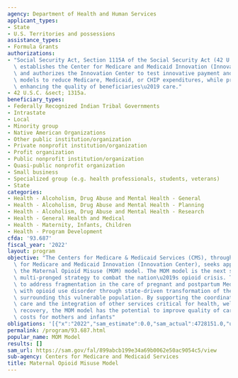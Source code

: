 ```yaml
---
agency: Department of Health and Human Services
applicant_types:
- State
- U.S. Territories and possessions
assistance_types:
- Formula Grants
authorizations:
- "Social Security Act, Section 1115A of the Social Security Act (42 U.S.C. 1315a),\
  \ establishes the Center for Medicare and Medicaid Innovation (Innovation Center)\
  \ and authorizes the Innovation Center to test innovative payment and service delivery\
  \ models to reduce Medicare, Medicaid, or CHIP expenditures, while preserving or\
  \ enhancing the quality of beneficiaries\u2019 care."
- 42 U.S.C. &sect; 1315a.
beneficiary_types:
- Federally Recognized Indian Tribal Governments
- Intrastate
- Local
- Minority group
- Native American Organizations
- Other public institution/organization
- Private nonprofit institution/organization
- Profit organization
- Public nonprofit institution/organization
- Quasi-public nonprofit organization
- Small business
- Specialized group (e.g. health professionals, students, veterans)
- State
categories:
- Health - Alcoholism, Drug Abuse and Mental Health - General
- Health - Alcoholism, Drug Abuse and Mental Health - Planning
- Health - Alcoholism, Drug Abuse and Mental Health - Research
- Health - General Health and Medical
- Health - Maternity, Infants, Children
- Health - Program Development
cfda: '93.687'
fiscal_year: '2022'
layout: program
objective: "The Centers for Medicare & Medicaid Services (CMS), through its Center\
  \ for Medicare and Medicaid Innovation (Innovation Center), seeks applications to\
  \ the Maternal Opioid Misuse (MOM) model. The MOM model is the next step in CMS\u2019\
  \ multi-pronged strategy to combat the nation\u2019s opioid crisis. The model aims\
  \ to address fragmentation in the care of pregnant and postpartum Medicaid beneficiaries\
  \ with opioid use disorder through state-driven transformation of the delivery system\
  \ surrounding this vulnerable population. By supporting the coordination of clinical\
  \ care and the integration of other services critical for health, wellbeing, and\
  \ recovery, the MOM model has the potential to improve quality of care and reduce\
  \ costs for mothers and infants"
obligations: '[{"x":"2022","sam_estimate":0.0,"sam_actual":4728151.0,"usa_spending_actual":4728150.69},{"x":"2023","sam_estimate":6500500.0,"sam_actual":0.0,"usa_spending_actual":6496491.79},{"x":"2024","sam_estimate":8500000.0,"sam_actual":0.0,"usa_spending_actual":0.0}]'
permalink: /program/93.687.html
popular_name: MOM Model
results: []
sam_url: https://sam.gov/fal/899abcb199e34a69b0062e50ac9054c5/view
sub-agency: Centers for Medicare and Medicaid Services
title: Maternal Opioid Misuse Model
---
```

